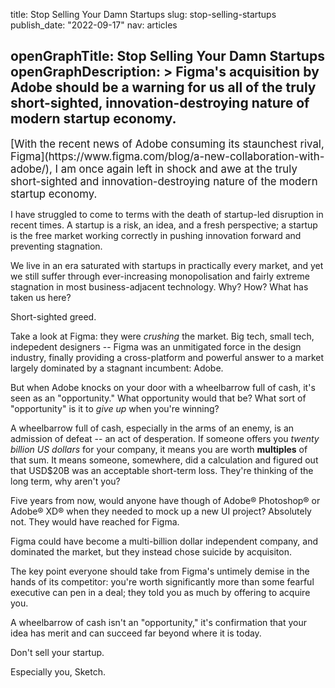 title: Stop Selling Your Damn Startups
slug: stop-selling-startups
publish_date: "2022-09-17"
nav: articles

openGraphTitle: Stop Selling Your Damn Startups
openGraphDescription: >
  Figma's acquisition by Adobe should be a warning for us all of the truly
  short-sighted, innovation-destroying nature of modern startup economy.
---
<big>
	[With the recent news of Adobe consuming its staunchest rival, Figma](https://www.figma.com/blog/a-new-collaboration-with-adobe/), I am once again left in shock and awe at the truly short-sighted and innovation-destroying nature of the modern startup economy.
</big>

I have struggled to come to terms with the death of startup-led disruption in recent times. A startup is a risk, an idea, and a fresh perspective; a startup is the free market working correctly in pushing innovation forward and preventing stagnation.

We live in an era saturated with startups in practically every market, and yet we still suffer through ever-increasing monopolisation and fairly extreme stagnation in most business-adjacent technology. Why? How? What has taken us here?

Short-sighted greed.

Take a look at Figma: they were _crushing_ the market. Big tech, small tech, indepedent designers -- Figma was an unmitigated force in the design industry, finally providing a cross-platform and powerful answer to a market largely dominated by a stagnant incumbent: Adobe.

But when Adobe knocks on your door with a wheelbarrow full of cash, it's seen as an "opportunity." What opportunity would that be? What sort of "opportunity" is it to _give up_ when you're winning?

A wheelbarrow full of cash, especially in the arms of an enemy, is an admission of defeat -- an act of desperation. If someone offers you _twenty billion US dollars_ for your company, it means you are worth **multiples** of that sum. It means someone, somewhere, did a calculation and figured out that USD$20B was an acceptable short-term loss. They're thinking of the long term, why aren't you?

Five years from now, would anyone have though of Adobe® Photoshop® or Adobe® XD® when they needed to mock up a new UI project? Absolutely not. They would have reached for Figma.

Figma could have become a multi-billion dollar independent company, and dominated the market, but they instead chose suicide by acquisiton.

The key point everyone should take from Figma's untimely demise in the hands of its competitor: you're worth significantly more than some fearful executive can pen in a deal; they told you as much by offering to acquire you.

A wheelbarrow of cash isn't an "opportunity," it's confirmation that your idea has merit and can succeed far beyond where it is today.

Don't sell your startup.

Especially you, Sketch.
